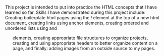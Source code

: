This project is intended to put into practice the HTML concepts that I have learned so far.
Skills I have demonstrated during this project include: Creating boilerplate html pages using the ! element at the top of a new html document, creating links using anchor elements, creating ordered and unordered lists using <oi> and <ul> elements, creating appropriate file structures to organize projects, creating and using appropriate headers to better organize content on a page, and finally: adding images from an outside source to my pages.